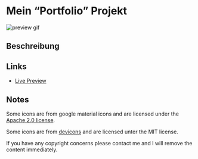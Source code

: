 # Mein “Portfolio” Projekt

![preview gif](./media/prev.jpg)

## Beschreibung



## Links

- [Live Preview](https://tomsoerr.github.io/portfolio/)

## Notes

Some icons are from google material icons and are licensed under the [Apache 2.0 license](https://www.apache.org/licenses/LICENSE-2.0.html).

Some icons are from [devicons](https://github.com/devicons/devicon) and are licensed unter the MIT license.

If you have any copyright concerns please contact me and I will remove the content immediately.
